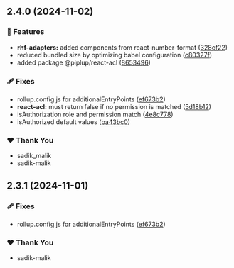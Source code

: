 ## 2.4.0 (2024-11-02)

### 🚀 Features

- **rhf-adapters:** added components from react-number-format ([328cf22](https://github.com/sadik-malik/piplup/commit/328cf22))
- reduced bundled size by optimizing babel configuration ([c80327f](https://github.com/sadik-malik/piplup/commit/c80327f))
- added package @piplup/react-acl ([8653496](https://github.com/sadik-malik/piplup/commit/8653496))

### 🩹 Fixes

- rollup.config.js for additionalEntryPoints ([ef673b2](https://github.com/sadik-malik/piplup/commit/ef673b2))
- **react-acl:** must return false if no permission is matched ([5d18b12](https://github.com/sadik-malik/piplup/commit/5d18b12))
- isAuthorization role and permission match ([4e8c778](https://github.com/sadik-malik/piplup/commit/4e8c778))
- isAuthorized default values ([ba43bc0](https://github.com/sadik-malik/piplup/commit/ba43bc0))

### ❤️  Thank You

- sadik_malik
- sadik-malik

## 2.3.1 (2024-11-01)

### 🩹 Fixes

- rollup.config.js for additionalEntryPoints ([ef673b2](https://github.com/sadik-malik/piplup/commit/ef673b2))

### ❤️  Thank You

- sadik-malik